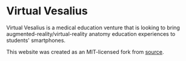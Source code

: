 # Virtual Vesalius

Virtual Vesalius is a medical education venture that is looking to bring augmented-reality/virtual-reality anatomy education experiences to students' smartphones.

This website was created as an MIT-licensed fork from [source](https://github.com/nicoelayda/celeste/blob/master/LICENSE).
